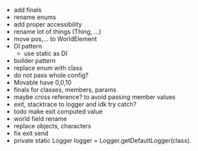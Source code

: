 - add finals
- rename enums
- add proper accessibility
- rename lot of things (Thing, ...)
- move pos,... to WorldElement
- DI pattern
  - use static as DI
- builder pattern
- replace enum with class
- do not pass whole config?
- Movable have 0,0,10
- finals for classes, members, params
- maybe cross reference? to avoid passing member values
- exit, stacktrace to logger and idk try catch?
- todo make exit computed value
- world field rename
- replace objects, characters
- fix exit send
- private static Logger logger = Logger.getDefaultLogger(class).
